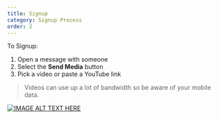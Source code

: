 ```yaml
---
title: Signup
category: Signup Process
order: 2
---
```


To Signup:

1. Open a message with someone
2. Select the **Send Media** button
3. Pick a video or paste a YouTube link

> Videos can use up a lot of bandwidth so be aware of your mobile data.

[![IMAGE ALT TEXT HERE](http://img.youtube.com/vi/sVvMxYeA86w/0.jpg)](http://www.youtube.com/watch?v=sVvMxYeA86w)

